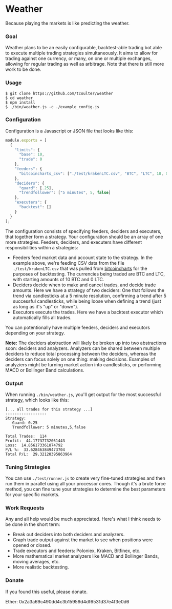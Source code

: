 # Weather

Because playing the markets is like predicting the weather.

### Goal

Weather plans to be an easily configurable, backtest-able trading bot able to execute multiple trading strategies simultaneously. It aims to allow for trading against one currency, or many, on one or multiple exchanges, allowing for regular trading as well as arbitrage. Note that there is still more work to be done. 

### Usage

```
$ git clone https://github.com/tcoulter/weather
$ cd weather
$ npm install
$ ./bin/weather.js -c ./example_config.js
```

### Configuration

Configuration is a Javascript or JSON file that looks like this:

```javascript
module.exports = [
  {
    "limits": {
      "base": 10,
      "trade": 0
    },
    "feeders": {
      "bitcoincharts_csv": ["./test/krakenLTC.csv", "BTC", "LTC", 10, 0]
    },
    "deciders": {
      "guard": [.25],
      "trendfollower": ["5 minutes", 5, false]
    },
    "executers": {
      "backtest": []
    }
  }
];

```

The configuration consists of specifying feeders, deciders and executers, that together form a strategy. Your configuration should be an array of one more strategies. Feeders, deciders, and executers have different responsibilities within a strategies:

* Feeders feed market data and account state to the strategy. In the example above, we're feeding CSV data from the file `./test/krakenLTC.csv` that was pulled from [bitcoincharts](https://api.bitcoincharts.com/v1/csv/) for the purposes of backtesting. The currencies being traded are BTC and LTC, with starting amounts of 10 BTC and 0 LTC.
* Deciders decide when to make and cancel trades, and decide trade amounts. Here we have a strategy of two deciders: One that follows the trend via candlesticks at a 5 minute resolution, confirming a trend after 5 successful candlesticks, while being loose when defining a trend (just as long as it's "up" or "down"). 
* Executors execute the trades. Here we have a backtest executor which automatically fills all trades. 

You can potentionally have multiple feeders, deciders and executors depending on your strategy. 

**Note:** The deciders abstraction will likely be broken up into two abstractions soon: deciders and analyzers. Analyzers can be shared between multiple deciders to reduce total processing between the deciders, whereas the deciders can focus solely on one thing: making decisions. Examples of analyziers might be turning market action into candlesticks, or performing MACD or Bollinger Band calculations.

### Output

When running `./bin/weather.js`, you'll get output for the most successful strategy, which looks like this:

```
[... all trades for this strategy ...]
------------------
Strategy:
   Guard: 0.25
   Trendfollower: 5 minutes,5,false

Total Trades:  114
Profit:  44.17737732051443
Loss:  14.856173361874792
P/L %:  33.628463849473704
Total P/L:  29.32120395863964
```  

### Tuning Strategies

You can use `./test/runner.js` to create very fine-tuned strategies and then run them in parallel using all your processor cores. Though it's a brute force method, you can fine tune your strategies to determine the best parameters for your specific markets.  

### Work Requests

Any and all help would be much appreciated. Here's what I think needs to be done in the short term:

* Break out deciders into both deciders and analyzers.
* Graph trade output against the market to see when positions were opened or closed.
* Trade executors and feeders: Poloniex, Kraken, Bitfinex, etc. 
* More mathematical market analyzers like MACD and Bollinger Bands, moving averages, etc.
* More realistic backtesting.


### Donate

If you found this useful, please donate. 

Ether: 0x2a3a69c490dd4c3b15959d4df6531d37e4f3e0d6
